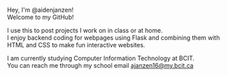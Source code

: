 Hey, I'm @aidenjanzen! \
Welcome to my GitHub!

I use this to post projects I work on in class or at home. \
I enjoy backend coding for webpages using Flask and combining them with HTML and CSS to make fun interactive websites.

I am currently studying Computer Information Technology at BCIT. \
You can reach me through my school email ajanzen16@my.bcit.ca


